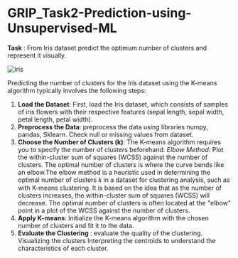 # GRIP_Task2-Prediction-using-Unsupervised-ML

**Task** : From Iris dataset predict the optimum number of clusters and represent it visually.

![iris](https://github.com/Harshapariyani123/GRIP_Task2-Prediction-using-Unsupervised-ML/assets/45930784/5cb15df5-bf25-4954-bccf-f637bbd487dc)


Predicting the number of clusters for the Iris dataset using the K-means algorithm typically involves the following steps:

1. **Load the Dataset**: First, load the Iris dataset, which consists of samples of iris flowers with their respective features (sepal length, sepal width, petal length, petal width).
2. **Preprocess the Data**: preprocess the data using libraries numpy, pandas, Sklearn. Check null or missing values from dataset.
3. **Choose the Number of Clusters (k)**: The K-means algorithm requires you to specify the number of clusters beforehand.
_Elbow Method_: Plot the within-cluster sum of squares (WCSS) against the number of clusters. The optimal number of clusters is where the curve bends like an elbow.The elbow method is a heuristic used in determining the optimal number of clusters 𝑘 in a dataset for clustering analysis, such as with K-means clustering. It is based on the idea that as the number of clusters increases, the within-cluster sum of squares (WCSS) will decrease. The optimal number of clusters is often located at the "elbow" point in a plot of the WCSS against the number of clusters.
4. **Apply K-means**: Initialize the K-means algorithm with the chosen number of clusters and fit it to the data.
5. **Evaluate the Clustering** : evaluate the quality of the clustering. Visualizing the clusters Interpreting the centroids to understand the characteristics of each cluster.






